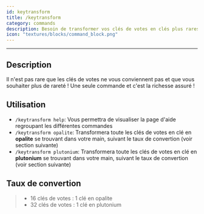 ```yaml
---
id: keytransform
title: /keytransform
category: commands
description: Besoin de transformer vos clés de votes en clés plus rares ? Cette commande est faites pour vous
icon: "textures/blocks/command_block.png"
---
```

___
## Description

Il n'est pas rare que les clés de votes ne vous conviennent pas et que vous souhaiter plus de rareté ! Une seule commande et c'est la richesse assuré !

## Utilisation

* ``/keytransform help``: Vous permettra de visualiser la page d'aide regroupant les différentes commandes
* ``/keytransform opalite``: Transformera toute les clés de votes en clé en **opalite** se trouvant dans votre main, suivant le taux de convertion (voir section suivante)
* ``/keytransform plutonium``: Transformera toute les clés de votes en clé en **plutonium** se trouvant dans votre main, suivant le taux de convertion (voir section suivante)

## Taux de convertion

> * 16 clés de votes : 1 clé en opalite
> * 32 clés de votes : 1 clé en plutonium